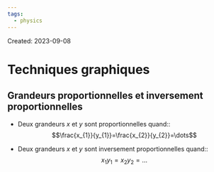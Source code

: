 ```yaml
---
tags:
  - physics
---
```

Created: 2023-09-08

# Techniques graphiques
## Grandeurs proportionnelles et inversement proportionnelles
- Deux grandeurs $x$ et $y$ sont proportionnelles quand::$$\frac{x_{1}}{y_{1}}=\frac{x_{2}}{y_{2}}=\dots$$
<!--SR:!2024-01-08,77,270-->
- Deux grandeurs $x$ et $y$ sont inversement proportionnelles quand::$$x_{1}y_{1}=x_{2}y_{2}=\dots$$
<!--SR:!2023-12-03,53,250-->
 
